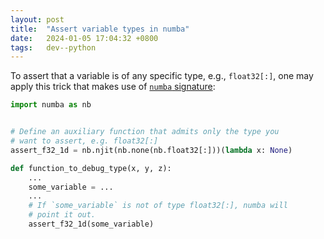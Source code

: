 ```yaml
---
layout: post
title:  "Assert variable types in numba"
date:   2024-01-05 17:04:32 +0800
tags:   dev--python
---
```


To assert that a variable is of any specific type, e.g., `float32[:]`, one may apply this trick that makes use of [`numba` signature](https://numba.pydata.org/numba-doc/latest/reference/types.html):

```python
import numba as nb


# Define an auxiliary function that admits only the type you
# want to assert, e.g. float32[:]
assert_f32_1d = nb.njit(nb.none(nb.float32[:]))(lambda x: None)

def function_to_debug_type(x, y, z):
    ...
    some_variable = ...
    ...
    # If `some_variable` is not of type float32[:], numba will
    # point it out.
    assert_f32_1d(some_variable)
```
